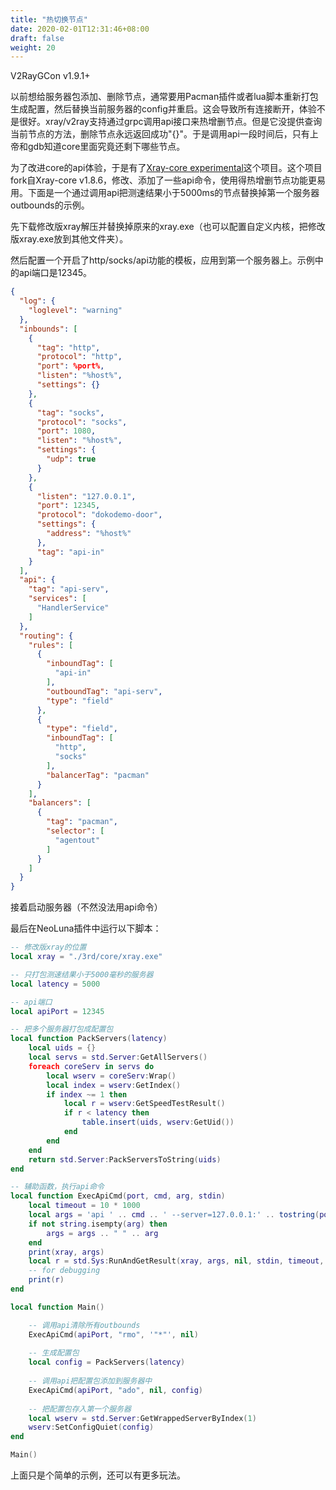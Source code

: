 ```yaml
---
title: "热切换节点"
date: 2020-02-01T12:31:46+08:00
draft: false
weight: 20
---
```


V2RayGCon v1.9.1+  

以前想给服务器包添加、删除节点，通常要用Pacman插件或者lua脚本重新打包生成配置，然后替换当前服务器的config并重启。这会导致所有连接断开，体验不是很好。xray/v2ray支持通过grpc调用api接口来热增删节点。但是它没提供查询当前节点的方法，删除节点永远返回成功"{}"。于是调用api一段时间后，只有上帝和gdb知道core里面究竟还剩下哪些节点。  

为了改进core的api体验，于是有了[Xray-core experimental](https://github.com/vrnobody/Xray-core)这个项目。这个项目fork自Xray-core v1.8.6，修改、添加了一些api命令，使用得热增删节点功能更易用。下面是一个通过调用api把测速结果小于5000ms的节点替换掉第一个服务器outbounds的示例。  

先下载修改版xray解压并替换掉原来的xray.exe（也可以配置自定义内核，把修改版xray.exe放到其他文件夹）。  
  
然后配置一个开启了http/socks/api功能的模板，应用到第一个服务器上。示例中的api端口是12345。  
```json
{
  "log": {
    "loglevel": "warning"
  },
  "inbounds": [
    {
      "tag": "http",
      "protocol": "http",
      "port": %port%,
      "listen": "%host%",
      "settings": {}
    },
    {
      "tag": "socks",
      "protocol": "socks",
      "port": 1080,
      "listen": "%host%",
      "settings": {
        "udp": true
      }
    },
    {
      "listen": "127.0.0.1",
      "port": 12345,
      "protocol": "dokodemo-door",
      "settings": {
        "address": "%host%"
      },
      "tag": "api-in"
    }
  ],
  "api": {
    "tag": "api-serv",
    "services": [
      "HandlerService"
    ]
  },
  "routing": {
    "rules": [
      {
        "inboundTag": [
          "api-in"
        ],
        "outboundTag": "api-serv",
        "type": "field"
      },
      {
        "type": "field",
        "inboundTag": [
          "http",
          "socks"
        ],
        "balancerTag": "pacman"
      }
    ],
    "balancers": [
      {
        "tag": "pacman",
        "selector": [
          "agentout"
        ]
      }
    ]
  }
}
```

接着启动服务器（不然没法用api命令）  

最后在NeoLuna插件中运行以下脚本：  
```lua
-- 修改版xray的位置
local xray = "./3rd/core/xray.exe"

-- 只打包测速结果小于5000毫秒的服务器
local latency = 5000

-- api端口
local apiPort = 12345

-- 把多个服务器打包成配置包
local function PackServers(latency)
    local uids = {}
    local servs = std.Server:GetAllServers()
    foreach coreServ in servs do
        local wserv = coreServ:Wrap()
        local index = wserv:GetIndex()
        if index ~= 1 then
            local r = wserv:GetSpeedTestResult() 
            if r < latency then
                table.insert(uids, wserv:GetUid())
            end
        end
    end
    return std.Server:PackServersToString(uids)
end

-- 辅助函数，执行api命令
local function ExecApiCmd(port, cmd, arg, stdin)
    local timeout = 10 * 1000
    local args = 'api ' .. cmd .. ' --server=127.0.0.1:' .. tostring(port)
    if not string.isempty(arg) then
        args = args .. " " .. arg
    end
    print(xray, args)
    local r = std.Sys:RunAndGetResult(xray, args, nil, stdin, timeout, nil, nil)
    -- for debugging
    print(r)
end

local function Main()

    -- 调用api清除所有outbounds
    ExecApiCmd(apiPort, "rmo", '"*"', nil)
    
    -- 生成配置包
    local config = PackServers(latency)
    
    -- 调用api把配置包添加到服务器中
    ExecApiCmd(apiPort, "ado", nil, config)
    
    -- 把配置包存入第一个服务器
    local wserv = std.Server:GetWrappedServerByIndex(1)
    wserv:SetConfigQuiet(config)
end

Main()
```
  
上面只是个简单的示例，还可以有更多玩法。  
